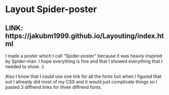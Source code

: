 <h1>Layout Spider-poster</h1>
<h2>LINK: https://jakubm1999.github.io/Layouting/index.html</h2>
I made a poster which I call "Spider-poster" because it was heavly inspired by
Spider-man. I hope everything is fine and that I showed everything that I needed to show. :)

Also I know that I could use one link for all the fonts but when I figured that out 
I allready did most of my CSS and it would just complicate things so I pasted 3 diffrend
links for three diffrend fonts.